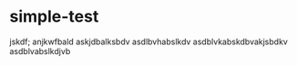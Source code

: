 # simple-test
jskdf;
anjkwfbald
askjdbalksbdv
asdlbvhabslkdv
asdblvkabskdbvakjsbdkv
asdblvabslkdjvb

